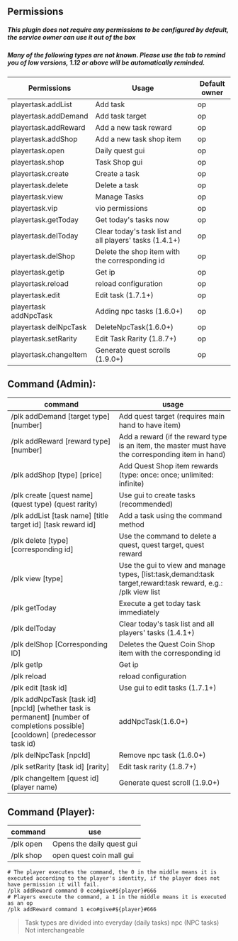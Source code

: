 ## Permissions
##### This plugin does not require any permissions to be configured by default, the service owner can use it out of the box
##### Many of the following types are not known. Please use the tab to remind you of low versions, 1.12 or above will be automatically reminded.

| Permissions | Usage | Default owner |
| ------------ | ------------ | ------------ |
| playertask.addList | Add task | op |
| playertask.addDemand | Add task target | op |
| playertask.addReward | Add a new task reward | op |
| playertask.addShop | Add a new task shop item | op |
| playertask.open | Daily quest gui | op |
| playertask.shop | Task Shop gui | op |
| playertask.create | Create a task | op |
| playertask.delete | Delete a task | op |
| playertask.view | Manage Tasks | op |
| playertask.vip | vio permissions | op |
| playertask.getToday | Get today's tasks now | op |
| playertask.delToday | Clear today's task list and all players' tasks (1.4.1+) | op |
| playertask.delShop | Delete the shop item with the corresponding id | op |
| playertask.getip | Get ip | op |
| playertask.reload | reload configuration | op |
| playertask.edit | Edit task (1.7.1+) | op |
| playertask addNpcTask | Adding npc tasks (1.6.0+) | op |
| playertask delNpcTask | DeleteNpcTask(1.6.0+) | op |
| playertask.setRarity | Edit Task Rarity (1.8.7+) | op |
| playertask.changeItem | Generate quest scrolls (1.9.0+) | op |

## Command (Admin):
| command | usage |
| ------------ | ------------ |
| /plk addDemand [target type] [number] | Add quest target (requires main hand to have item) |
| /plk addReward [reward type] [number] | Add a reward (if the reward type is an item, the master must have the corresponding item in hand)
| /plk addShop [type] [price] | Add Quest Shop item rewards (type: once: once; unlimited: infinite) | /plk addReward [type] [price] | Add Quest Shop item rewards (type: once: once; unlimited)
| /plk create [quest name] (quest type) (quest rarity) | Use gui to create tasks (recommended) |
| /plk addList [task name] [title target id] [task reward id] | Add a task using the command method |
| /plk delete [type] [corresponding id] | Use the command to delete a quest, quest target, quest reward |
| /plk view [type] | Use the gui to view and manage types, [list:task,demand:task target,reward:task reward, e.g.: /plk view list|
| /plk getToday | Execute a get today task immediately|
| /plk delToday | Clear today's task list and all players' tasks (1.4.1+)|
| /plk delShop [Corresponding ID] | Deletes the Quest Coin Shop item with the corresponding id|
| /plk getIp | Get ip|
| /plk reload | reload configuration|
| /plk edit [task id] | Use gui to edit tasks (1.7.1+) |
| /plk addNpcTask [task id] [npcId] [whether task is permanent] [number of completions possible] [cooldown] (predecessor task id) | addNpcTask(1.6.0+)|
| /plk delNpcTask [npcId] | Remove npc task (1.6.0+)|
| /plk setRarity [task id] [rarity]| Edit task rarity (1.8.7+)|
| /plk changeItem [quest id] (player name)| Generate quest scroll (1.9.0+)|

## Command (Player):
| command | use |
| ------------ | ------------ |
| /plk open | Opens the daily quest gui |
| /plk shop | open quest coin mall gui |

```
# The player executes the command, the 0 in the middle means it is executed according to the player's identity, if the player does not have permission it will fail.
/plk addReward command 0 eco#give#${player}#666
# Players execute the command, a 1 in the middle means it is executed as an op
/plk addReward command 1 eco#give#${player}#666
```

> Task types are divided into everyday (daily tasks) npc (NPC tasks) Not interchangeable
